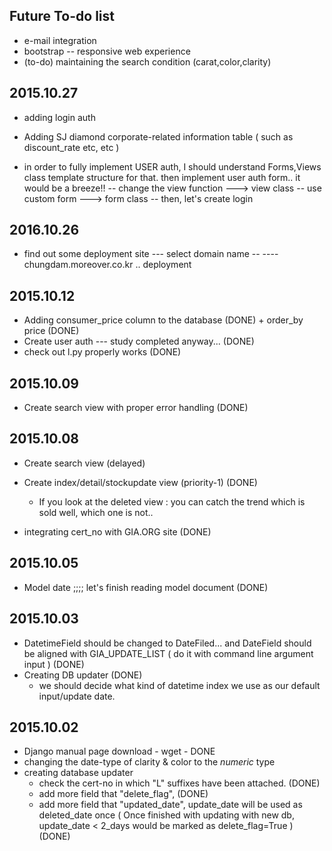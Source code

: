 
## Future To-do list

 * e-mail integration
 * bootstrap -- responsive web experience
 * (to-do) maintaining the search condition (carat,color,clarity)

## 2015.10.27

* adding login auth

* Adding SJ diamond corporate-related information table ( such as discount_rate etc, etc )

* in order to fully implement USER auth, I should understand Forms,Views class template structure for that. then implement user auth form.. it would be a breeze!!
   -- change the view function ---> view class
   -- use custom form ---> form class
   -- then, let's create login

## 2016.10.26 

* find out some deployment site  --- select domain name --
  ---- chungdam.moreover.co.kr .. deployment

## 2015.10.12

* Adding consumer_price column to the database (DONE) + order_by price (DONE)
* Create user auth --- study completed anyway... (DONE)
* check out l.py properly works  (DONE)

## 2015.10.09

* Create search view with proper error handling (DONE)
 
## 2015.10.08

* Create search view (delayed)

* Create index/detail/stockupdate view  (priority-1) (DONE)
   - If you look at the deleted view : you can catch the trend which is sold well, which one is not..

* integrating cert_no with GIA.ORG site (DONE)

## 2015.10.05

* Model date ;;;; let's finish reading model document (DONE)

## 2015.10.03

 * DatetimeField should be changed to DateFiled... and DateField should be aligned with GIA_UPDATE_LIST ( do it with command line argument input ) (DONE)
 * Creating DB updater (DONE)
    - we should decide what kind of datetime index we use as our default input/update date. 

## 2015.10.02

* Django manual page download - wget - DONE
* changing the date-type of clarity & color to the *numeric* type
* creating database updater
   - check the cert-no in which "L" suffixes have been attached. (DONE)
   - add more field that "delete_flag",   (DONE)
   - add more field that "updated_date", update_date will be used as deleted_date once   ( Once finished with updating with new db, update_date < 2_days would be marked as delete_flag=True )  (DONE)

